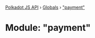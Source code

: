 [Polkadot JS API](../README.md) › [Globals](../globals.md) › ["payment"](_payment_.md)

# Module: "payment"


